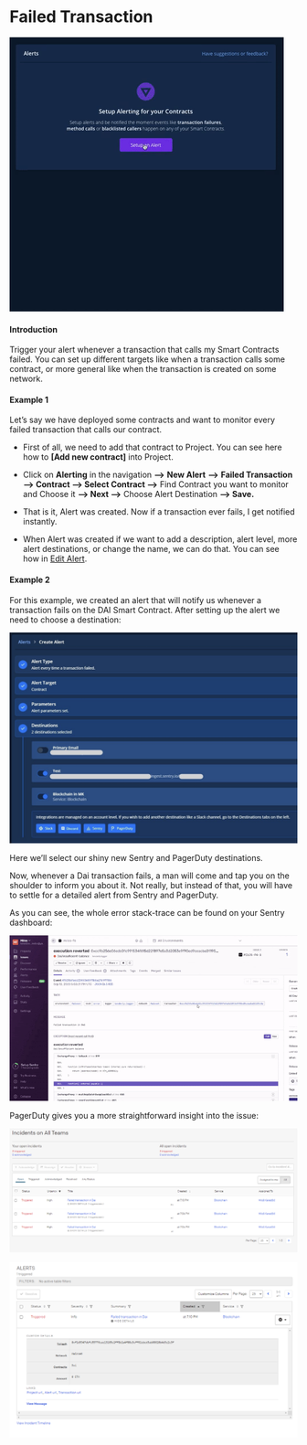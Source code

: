 # Failed Transaction

![](../../.gitbook/assets/1-cgb4lf9qcz_h-ssu2-cqha-22222.gif)



#### Introduction

Trigger your alert whenever a transaction that calls my Smart Contracts failed. You can set up different targets like when a transaction calls some contract, or more general like when the transaction is created on some network.

#### Example 1

Let’s say we have deployed some contracts and want to monitor every failed transaction that calls our contract.

* First of all, we need to add that contract to Project. You can see here how to **\[Add new contract\]** into Project.

* Click on **Alerting** in the navigation **—&gt;** **New Alert** **—&gt;** **Failed Transaction —&gt; Contract —&gt; Select Contract —&gt;** Find Contract you want to monitor and Choose it **—&gt; Next —&gt;** Choose Alert Destination **—&gt; Save.** 
* That is it, Alert was created. Now if a transaction ever fails, I get notified instantly. 
* When Alert was created if we want to add a description, alert level, more alert destinations, or change the name, we can do that. You can see how in [Edit Alert](editing-an-alert.md).

#### Example 2

For this example, we created an alert that will notify us whenever a transaction fails on the DAI Smart Contract. After setting up the alert we need to choose a destination:

![](../../.gitbook/assets/image%20%2858%29.png)

Here we’ll select our shiny new Sentry and PagerDuty destinations.

Now, whenever a Dai transaction fails, a man will come and tap you on the shoulder to inform you about it. Not really, but instead of that, you will have to settle for a detailed alert from Sentry and PagerDuty.

As you can see, the whole error stack-trace can be found on your Sentry dashboard:

![](../../.gitbook/assets/image%20%2844%29.png)

PagerDuty gives you a more straightforward insight into the issue:

![](../../.gitbook/assets/image%20%2851%29.png)

![](../../.gitbook/assets/image%20%288%29.png)


